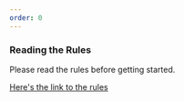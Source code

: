 ```yaml
---
order: 0
---
```


### Reading the Rules

Please read the rules before getting started.

[Here's the link to the rules](Crave_Rules)
